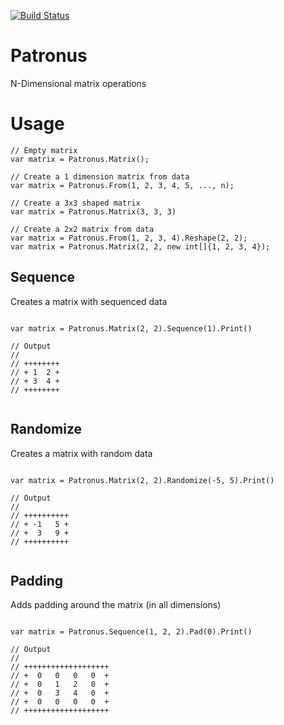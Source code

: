 [![Build Status](https://travis-ci.org/ludydoo/Patronus.svg?branch=master)](https://travis-ci.org/ludydoo/Patronus)

# Patronus

N-Dimensional matrix operations

# Usage

```
// Empty matrix
var matrix = Patronus.Matrix();

// Create a 1 dimension matrix from data
var matrix = Patronus.From(1, 2, 3, 4, 5, ..., n);

// Create a 3x3 shaped matrix
var matrix = Patronus.Matrix(3, 3, 3)

// Create a 2x2 matrix from data
var matrix = Patronus.From(1, 2, 3, 4).Reshape(2, 2);
var matrix = Patronus.Matrix(2, 2, new int[]{1, 2, 3, 4});
```

## Sequence

Creates a matrix with sequenced data

```

var matrix = Patronus.Matrix(2, 2).Sequence(1).Print()

// Output
//
// ++++++++  
// + 1  2 +  
// + 3  4 +  
// ++++++++  


```

## Randomize

Creates a matrix with random data

```

var matrix = Patronus.Matrix(2, 2).Randomize(-5, 5).Print()

// Output
//
// ++++++++++  
// + -1   5 +  
// +  3   9 +  
// ++++++++++  


```

## Padding

Adds padding around the matrix (in all dimensions)

```

var matrix = Patronus.Sequence(1, 2, 2).Pad(0).Print()

// Output
//
// +++++++++++++++++++
// +  0   0   0   0  +
// +  0   1   2   0  +  
// +  0   3   4   0  +  
// +  0   0   0   0  +
// +++++++++++++++++++


```



